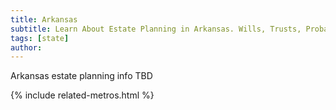 ```yaml
---
title: Arkansas
subtitle: Learn About Estate Planning in Arkansas. Wills, Trusts, Probate, and More in Arkansas. Find a Arkansas Estate Attorney for Your Estate Planning Needs.
tags: [state]
author:
---
```


Arkansas estate planning info TBD

<!-- Related Metros List -->
{% include related-metros.html %}
